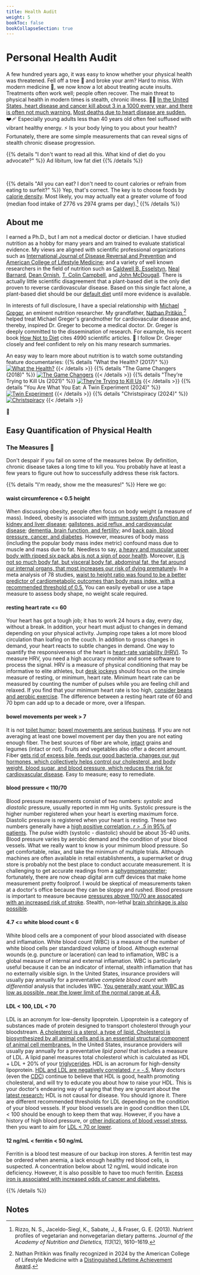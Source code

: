 ```yaml
---
title: Health Audit
weight: 5
bookToc: false
bookCollapseSection: true
---
```


# Personal Health Audit

A few hundred years ago, it was easy to know whether your physical health was threatened. Fell off a tree 🌳 and broke your arm? Hard to miss. With modern medicine 💊, we now know a lot about treating acute insults. Treatments often work well; people often recover. The main threat to physical health in modern times is stealth, chronic illness. 🥷🏻 [In the United States, heart disease and cancer kill about 3 in a 1000 every year, and there is often not much warning.](https://www.cdc.gov/nchs/products/databriefs/db427.htm) [Most deaths due to heart disease are sudden.](https://nutritionfacts.org/video/how-to-reduce-the-risk-of-sudden-death/) ❤️‍🩹 Especially young adults less than 40 years old often feel suffused with vibrant healthy energy. ⚡ Is your body lying to you about your health? Fortunately, there are some simple measurements that can reveal signs of stealth chronic disease progression.

{{% details "I don't want to read all this. What kind of diet do you advocate?" %}}
Ad libitum, low fat diet
{{% /details %}}

<br/>

{{% details "All you can eat? I don't need to count calories or refrain from eating to surfeit?" %}}
Yep, that's correct. The key is to choose foods by <a type="application/pdf" target="_blank" href="ucdim-energydensitychart.pdf">calorie density</a>. Most likely, you may actually eat a greater volume of food (median food intake of 2776 vs 2974 grams per day).[^rizzo2013]
{{% /details %}}

## About me

I earned a Ph.D., but I am not a medical doctor or dietician. I have studied nutrition as a hobby for many years and am trained to evaluate statistical evidence. My views are aligned with scientific professional organizations such as [International Journal of Disease Reversal and Prevention](https://www.ijdrp.org) and [American College of Lifestyle Medicine](https://www.lifestylemedicine.org/); and a variety of well known researchers in the field of nutrition such as [Caldwell B. Esselstyn](https://en.wikipedia.org/wiki/Caldwell_Esselstyn), [Neal Barnard](https://www.pcrm.org), [Dean Ornish](https://www.ornish.com/), [T. Colin Campbell](https://nutritionstudies.org/), and [John McDougall](https://www.drmcdougall.com/). There is actually little scientific disagreement that a plant-based diet is the only diet proven to reverse cardiovascular disease. Based on this single fact alone, a plant-based diet should be our [default diet](https://nutritionfacts.org/video/taking-personal-responsibility-for-your-health/) until more evidence is available.

In interests of full disclosure, I have a special relationship with [Michael Greger](https://nutritionfacts.org/video/the-story-of-nutritionfacts-org/), an eminent nutrition researcher. My grandfather, [Nathan Pritikin](https://www.youtube.com/watch?v=qOj4rzSkqok),[^pritikin2024] helped treat Michael Greger's grandmother for cardiovascular disease and, thereby, inspired Dr. Greger to become a medical doctor. Dr. Greger is deeply committed to the dissemination of research. For example, his recent book [How Not to Diet](https://nutritionfacts.org/book/how-not-to-diet/) cites 4990 scientific articles. 🤯 I follow Dr. Greger closely and feel confident to rely on his many research summaries.

An easy way to learn more about nutrition is to watch some outstanding feature documentaries:
{{% details "What the Health? (2017)" %}}
[![What the Health?](what-the-health.webp)](https://www.whatthehealthfilm.com/)
{{< /details >}}
{{% details "The Game Changers (2018)" %}}
[![The Game Changers](the-game-changers.webp)](https://gamechangersmovie.com/)
{{< /details >}}
{{% details "They’re Trying to Kill Us (2021)" %}}
[![They’re Trying to Kill Us](theyre-trying-to-kill-us.webp)](https://www.theyretryingtokillus.com/)
{{< /details >}}
{{% details "You Are What You Eat: A Twin Experiment (2024)" %}}
[![Twin Experiment](twin-experiment.webp)](https://www.imdb.com/title/tt30386970/)
{{< /details >}}
{{% details "Christspiracy (2024)" %}}
[![Christspiracy](christspiracy.webp)](https://christspiracy.com/)
{{< /details >}}

🎥

## Easy Quantification of Physical Health

### The Measures 📐

Don't despair if you fail on some of the measures below. By definition, chronic disease takes a long time to kill you. You probably have at least a few years to figure out how to successfully address these risk factors.

{{% details "I'm ready, show me the measures!" %}}
Here we go:

#### waist circumference \< 0.5 height

When discussing obesity, people often focus on body weight (a measure of mass). Indeed, obesity is associated with [immune system dysfunction and kidney and liver disease](https://nutritionfacts.org/video/the-effects-of-obesity-on-the-immune-system-and-kidney-and-liver-diseases/); [gallstones, acid reflux, and cardiovascular disease](https://nutritionfacts.org/video/the-effects-of-obesity-on-gallstones-acid-reflux-and-cardiovascular-disease/); [dementia, brain function, and fertility](https://nutritionfacts.org/video/the-effects-of-obesity-on-dementia-brain-function-and-fertility/); and [back pain, blood pressure, cancer, and diabetes](https://nutritionfacts.org/video/the-effects-of-obesity-on-back-pain-blood-pressure-cancer-and-diabetes/). However, measures of body mass (including the popular body mass index metric) confound mass due to muscle and mass due to fat. Needless to say, [a heavy and muscular upper body with ripped six pack abs is not a sign of poor health](https://www.greatveganathletes.com/nimai-delgado-vegan-bodybuilder/). Moreover, [it is not so much body fat, but visceral body fat, abdominal fat, the fat around our internal organs, that most increases our risk of dying prematurely](https://nutritionfacts.org/video/keep-your-waist-circumference-to-less-than-half-your-height/). In a meta analysis of 78 studies, [waist to height ratio was found to be a better predictor of cardiometabolic outcomes than body mass index, with a recommended threshold of 0.5.](https://pubmed.ncbi.nlm.nih.gov/20819243/) You can easily eyeball or use a tape measure to assess body shape, no weight scale required.

#### resting heart rate \<= 60

Your heart has got a tough job; it has to work 24 hours a day, every day, without a break. In addition, your heart must adjust to changes in demand depending on your physical activity. Jumping rope takes a lot more blood circulation than loafing on the couch. In addition to gross changes in demand, your heart reacts to subtle changes in demand. One way to quantify the responsiveness of the heart is [heart-rate variability (HRV)](https://www.health.harvard.edu/blog/heart-rate-variability-new-way-track-well-2017112212789). To measure HRV, you need a high accuracy monitor and some software to process the signal. HRV is a measure of physical conditioning that may be informative to elite athletes, but [desk jockeys](https://www.theguardian.com/commentisfree/2015/mar/30/desk-jockey-unhealthy-safer-office-environment) should focus on the simple measure of resting, or minimum, heart rate. Minimum heart rate can be measured by counting the number of pulses while you are feeling chill and relaxed. If you find that your minimum heart rate is too high, [consider beans and aerobic exercise](https://nutritionfacts.org/video/slow-beating-heart-beans-vs-exercise/). The difference between a resting heart rate of 60 and 70 bpm can add up to a decade or more, over a lifespan.

#### bowel movements per week > 7

It is not [toilet humor](https://xkcd.com/229/); [bowel movements are serious business](https://nutritionfacts.org/video/how-many-bowel-movements-should-you-have-every-day/). If you are not averaging at least one bowel movement per day then you are not eating enough fiber. The best sources of fiber are whole, [intact](https://nutritionfacts.org/video/how-to-cultivate-a-healthy-gut-microbiome-with-food/) grains and legumes (intact or not). Fruits and vegetables also offer a decent amount. Fiber [gets rid of excess bile, feeds our good bacteria, changes our gut hormones, which collectively helps control our cholesterol, and body weight, blood sugar, and blood pressure, which reduces the risk for cardiovascular disease](https://nutritionfacts.org/video/the-five-to-one-fiber-rule/). Easy to measure; easy to remediate.

#### blood pressure \< 110/70

Blood pressure measurements consist of two numbers: *systolic* and *diastolic* pressure, usually reported in mm Hg units. Systolic pressure is the higher number registered when your heart is exerting maximum force. Diastolic pressure is registered when your heart is resting. These two numbers generally have a [high positive correlation, *r > .5* in 95% of patients](https://pubmed.ncbi.nlm.nih.gov/18192832/). The pulse width (systolic - diastolic) should be about 35-40 units. Blood pressure varies by aerobic demand and the condition of your blood vessels. What we really want to know is your minimum blood pressure. So get comfortable, relax, and take the minimum of multiple trials. Although machines are often available in retail establishments, a supermarket or drug store is probably not the best place to conduct accurate measurement. It is challenging to get accurate readings from a [sphygmomanometer](https://www.explainxkcd.com/wiki/index.php/2060:_Hygrometer); fortunately, there are now cheap digital arm cuff devices that make home measurement pretty foolproof. I would be skeptical of measurements taken at a doctor's office because they can be sloppy and rushed. Blood pressure is important to measure because [pressures above 110/70 are assocated with an increased risk of stroke](https://nutritionfacts.org/video/what-the-new-blood-pressure-range-guidelines-mean/). Stealth, non-lethal [brain shrinkage is also possible](https://nutritionfacts.org/video/higher-blood-pressure-may-lead-to-brain-shrinkage/).

#### 4.7 \<= white blood count \< 6

White blood cells are a component of your blood associated with disease and inflamation. White blood count (WBC) is a measure of the number of white blood cells per standardized volume of blood. Although external wounds (e.g. puncture or laceration) can lead to inflamation, WBC is a global measure of internal and external inflamation. WBC is particularly useful because it can be an indicator of internal, stealth inflamation that has no externally visible sign. In the United States, insurance providers will usually pay annually for a preventative *complete blood count with differential* analysis that includes WBC. [You generally want your WBC as low as possible, near the lower limit of the normal range at 4.8.](https://nutritionfacts.org/video/what-is-the-ideal-white-blood-cell-count/)

#### LDL \< 100, LDL \< 70

LDL is an acronym for low-density lipoprotein. Lipoprotein is a category of substances made of protein designed to transport cholesterol through your bloodstream. [A cholesterol is a sterol, a type of lipid. Cholesterol is biosynthesized by all animal cells and is an essential structural component of animal cell membranes.](https://en.wikipedia.org/wiki/Cholesterol) In the United States, insurance providers will usually pay annually for a preventative *lipid panel* that includes a measure of LDL. A lipid panel measures total cholesterol which is calculated as HDL + LDL + 20% of your [triglycerides](https://en.wikipedia.org/wiki/Triglyceride). HDL is an acronum for high-density lipoprotein. [HDL and LDL are negatively correlated, *r = -.5*.](https://www.sciencedirect.com/science/article/pii/S0002929717303919) Many doctors (even the [CDC](https://www.cdc.gov/cholesterol/about/ldl-and-hdl-cholesterol-and-triglycerides.html)) continue to believe that HDL is good, health promoting cholesteral, and will try to educate you about how to raise your HDL. This is your doctor's endearing way of saying that they are ignorant about the [latest research](https://nutritionfacts.org/video/is-it-better-to-drink-little-alcohol-than-none-at-all/); HDL is not causal for disease. You should ignore it. There are different recommended thresholds for LDL depending on the condition of your blood vessels. If your blood vessels are in good condition then LDL \< 100 should be enough to keep them that way. However, if you have a history of high blood pressure, or [other indications of blood vessel stress](https://www.bmj.com/content/353/bmj.i2416), then you want to aim for [LDL \< 70 or lower](https://nutritionfacts.org/video/can-cholesterol-get-too-low/).

#### 12 ng/mL \< ferritin \< 50 ng/mL

Ferritin is a blood test measure of our backup iron stores. A ferritin test may be ordered when anemia, a lack enough healthy red blood cells, is suspected. A concentration below about 12 ng/mL would indicate iron deficiency. However, it is also possible to have too much ferritin. [Excess iron is associated with increased odds of cancer and diabetes.](https://nutritionfacts.org/video/donating-blood-to-prevent-cancer/)

{{% /details %}}

## Notes

[^rizzo2013]: Rizzo, N. S., Jaceldo-Siegl, K., Sabate, J., & Fraser, G. E. (2013). Nutrient profiles of vegetarian and nonvegetarian dietary patterns. *Journal of the Academy of Nutrition and Dietetics, 113*(12), 1610–1619.

[^pritikin2024]: Nathan Pritikin was finally recognized in 2024 by the American College of Lifestyle Medicine with a [Distinguished Lifetime Achievement Award](https://connect.lifestylemedicine.org/aclm-programs/awards/lifetime).
